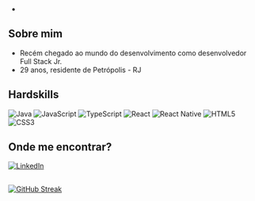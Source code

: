 *

## Sobre mim
- Recém chegado ao mundo do desenvolvimento como desenvolvedor Full Stack Jr. 
- 29 anos, residente de Petrópolis - RJ

## Hardskills
![Java](https://img.shields.io/badge/Java-000?style=for-the-badge&logo=java) 
![JavaScript](https://img.shields.io/badge/JavaScript-000?style=for-the-badge&logo=javascript) 
![TypeScript](https://img.shields.io/badge/TypeScript-000?style=for-the-badge&logo=typescript) 
![React](https://img.shields.io/badge/React-000?style=for-the-badge&logo=react) 
![React Native](https://img.shields.io/badge/React-Native-000?style=for-the-badge&logo=React-Native) 
![HTML5](https://img.shields.io/badge/HTML5-000?style=for-the-badge&logo=html5) 
![CSS3](https://img.shields.io/badge/CSS3-000?style=for-the-badge&logo=css3&logoColor=264CE4)

## Onde me encontrar?
[![LinkedIn](https://img.shields.io/badge/LinkedIn-000?style=for-the-badge&logo=linkedin&logoColor=0E76A8)](https://www.linkedin.com/in/jhmaclean/)

##
[![GitHub Streak](https://streak-stats.demolab.com/?user=jameshmaclean&theme=bear&background=000&border=30A3DC&dates=FFF)](https://git.io/streak-stats)



